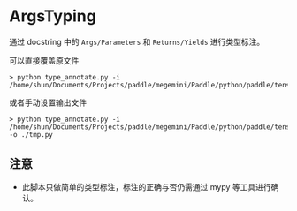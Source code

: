 # ArgsTyping

通过 docstring 中的 `Args/Parameters` 和 `Returns/Yields` 进行类型标注。

可以直接覆盖原文件

``` shell
> python type_annotate.py -i /home/shun/Documents/Projects/paddle/megemini/Paddle/python/paddle/tensor/math.py
```

或者手动设置输出文件

``` shell
> python type_annotate.py -i /home/shun/Documents/Projects/paddle/megemini/Paddle/python/paddle/tensor/math.py -o ./tmp.py
```

## 注意

- 此脚本只做简单的类型标注，标注的正确与否仍需通过 mypy 等工具进行确认。
